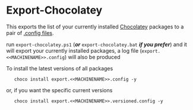 # Export-Chocolatey

This exports the list of your currently installed [Chocolatey](https://chocolatey.org/) packages to a pair of [.config files](https://docs.chocolatey.org/en-us/choco/commands/install#packages.config).


run `export-chocolatey.ps1` (***or*** `export-chocolatey.bat` ***if you prefer***) and it will export your currently installed packages, a log file (`export.<<MACHINENAME>>.config`) will also be produced


To install the latest versions of all packages 


`   choco install export.<<MACHINENAME>>.config -y`

 or, if you want the specific current versions 

`   choco install export.<<MACHINENAME>>.versioned.config -y`
